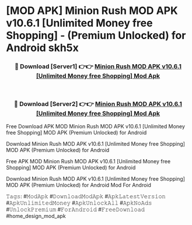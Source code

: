 # [MOD APK] Minion Rush MOD APK v10.6.1 [Unlimited Money free Shopping]  - (Premium Unlocked) for Android skh5x



<div align="center">
<h3>🔴 Download [Server1] 👉👉 <a href="https://momento.my/?title=Minion_Rush_MOD_APK_v10.6.1_[Unlimited_Money_free_Shopping]_">Minion Rush MOD APK v10.6.1 [Unlimited Money free Shopping]  Mod Apk</a></h3><br>

<h3>🔴 Download [Server2] 👉👉 <a href="https://momento.my/?title=Minion_Rush_MOD_APK_v10.6.1_[Unlimited_Money_free_Shopping]_">Minion Rush MOD APK v10.6.1 [Unlimited Money free Shopping]  Mod Apk</a></h3>
</div>



Free Download APK MOD Minion Rush MOD APK v10.6.1 [Unlimited Money free Shopping]  MOD APK (Premium Unlocked) for Android

Download Minion Rush MOD APK v10.6.1 [Unlimited Money free Shopping]  MOD APK (Premium Unlocked) for Android

Free APK MOD Minion Rush MOD APK v10.6.1 [Unlimited Money free Shopping]  MOD APK (Premium Unlocked) for Android

Download Minion Rush MOD APK v10.6.1 [Unlimited Money free Shopping]  MOD APK (Premium Unlocked) for Android Mod For Android

𝚃𝚊𝚐𝚜: #𝙼𝚘𝚍𝙰𝚙𝚔 #𝙳𝚘𝚠𝚗𝚕𝚘𝚊𝚍𝙼𝚘𝚍𝙰𝚙𝚔 #𝙰𝚙𝚔𝙻𝚊𝚝𝚎𝚜𝚝𝚅𝚎𝚛𝚜𝚒𝚘𝚗 #𝙰𝚙𝚔𝚄𝚗𝚕𝚒𝚖𝚒𝚝𝚎𝚍𝙼𝚘𝚗𝚎𝚢 #𝙰𝚙𝚔𝚄𝚗𝚕𝚘𝚌𝚔𝙰𝚕𝚕 #𝙰𝚙𝚔𝙽𝚘𝙰𝚍𝚜 #𝚄𝚗𝚕𝚘𝚌𝚔𝙿𝚛𝚎𝚖𝚒𝚞𝚖 #𝙵𝚘𝚛𝙰𝚗𝚍𝚛𝚘𝚒𝚍 #𝙵𝚛𝚎𝚎𝙳𝚘𝚠𝚗𝚕𝚘𝚊𝚍 #home_design_mod_apk
